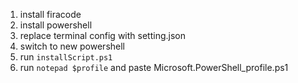 1. install firacode
2. install powershell
3. replace terminal config with setting.json
4. switch to new powershell
5. run `installScript.ps1`
6. run `notepad $profile` and paste Microsoft.PowerShell_profile.ps1
